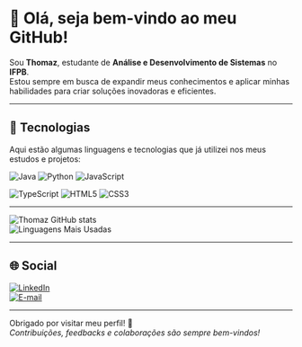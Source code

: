 # 👋 Olá, seja bem-vindo ao meu GitHub!

Sou **Thomaz**, estudante de **Análise e Desenvolvimento de Sistemas** no **IFPB**.  
Estou sempre em busca de expandir meus conhecimentos e aplicar minhas habilidades para criar soluções inovadoras e eficientes.

---

## 🚀 Tecnologias
Aqui estão algumas linguagens e tecnologias que já utilizei nos meus estudos e projetos:

![Java](https://img.shields.io/badge/Java-FF0000?style=for-the-badge&logo=java&logoColor=white) ![Python](https://img.shields.io/badge/Python-3776AB?style=for-the-badge&logo=python&logoColor=white) ![JavaScript](https://img.shields.io/badge/JavaScript-F7DF1E?style=for-the-badge&logo=javascript&logoColor=black)

![TypeScript](https://img.shields.io/badge/TypeScript-007ACC?style=for-the-badge&logo=typescript&logoColor=white) ![HTML5](https://img.shields.io/badge/HTML5-E34F26?style=for-the-badge&logo=html5&logoColor=white) ![CSS3](https://img.shields.io/badge/CSS3-1572B6?style=for-the-badge&logo=css3&logoColor=white)

---

![Thomaz GitHub stats](https://github-readme-stats.vercel.app/api?username=Thoomaz&show_icons=true&theme=dracula)  
![Linguagens Mais Usadas](https://github-readme-stats.vercel.app/api/top-langs/?username=Thoomaz&layout=compact&theme=dracula)


---

## 🌐 Social

[![LinkedIn](https://img.shields.io/badge/LinkedIn-%230077B5?style=for-the-badge&logo=linkedin&logoColor=white)](https://linkedin.com/in/)  
[![E-mail](https://img.shields.io/badge/E--mail-%23D14836?style=for-the-badge&logo=gmail&logoColor=white)](mailto:jose.thoomaz@gmail.com)

---

Obrigado por visitar meu perfil! 🚀  
_Contribuições, feedbacks e colaborações são sempre bem-vindos!_  
